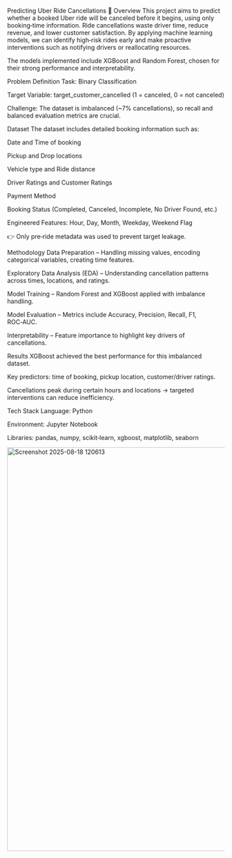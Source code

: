 Predicting Uber Ride Cancellations
📌 Overview
This project aims to predict whether a booked Uber ride will be canceled before it begins, using only booking‑time information. Ride cancellations waste driver time, reduce revenue, and lower customer satisfaction. By applying machine learning models, we can identify high‑risk rides early and make proactive interventions such as notifying drivers or reallocating resources.

The models implemented include XGBoost and Random Forest, chosen for their strong performance and interpretability.

Problem Definition
Task: Binary Classification

Target Variable: target_customer_cancelled (1 = canceled, 0 = not canceled)

Challenge: The dataset is imbalanced (~7% cancellations), so recall and balanced evaluation metrics are crucial.

Dataset
The dataset includes detailed booking information such as:

Date and Time of booking

Pickup and Drop locations

Vehicle type and Ride distance

Driver Ratings and Customer Ratings

Payment Method

Booking Status (Completed, Canceled, Incomplete, No Driver Found, etc.)

Engineered Features: Hour, Day, Month, Weekday, Weekend Flag

👉 Only pre‑ride metadata was used to prevent target leakage.

Methodology
Data Preparation – Handling missing values, encoding categorical variables, creating time features.

Exploratory Data Analysis (EDA) – Understanding cancellation patterns across times, locations, and ratings.

Model Training – Random Forest and XGBoost applied with imbalance handling.

Model Evaluation – Metrics include Accuracy, Precision, Recall, F1, ROC‑AUC.

Interpretability – Feature importance to highlight key drivers of cancellations.

Results
XGBoost achieved the best performance for this imbalanced dataset.

Key predictors: time of booking, pickup location, customer/driver ratings.

Cancellations peak during certain hours and locations → targeted interventions can reduce inefficiency.

Tech Stack
Language: Python

Environment: Jupyter Notebook

Libraries: pandas, numpy, scikit‑learn, xgboost, matplotlib, seaborn

<img width="1880" height="935" alt="Screenshot 2025-08-18 120613" src="https://github.com/user-attachments/assets/4104b455-5ae4-4462-ab56-69c33196549d" />

